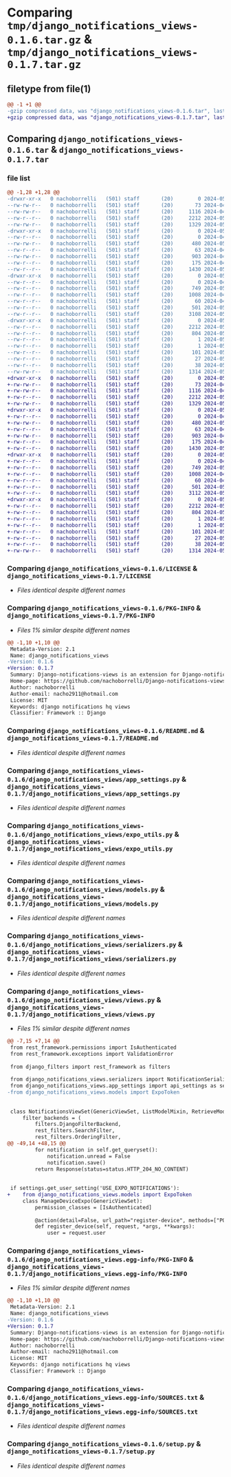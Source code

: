 # Comparing `tmp/django_notifications_views-0.1.6.tar.gz` & `tmp/django_notifications_views-0.1.7.tar.gz`

## filetype from file(1)

```diff
@@ -1 +1 @@
-gzip compressed data, was "django_notifications_views-0.1.6.tar", last modified: Thu May  9 17:01:07 2024, max compression
+gzip compressed data, was "django_notifications_views-0.1.7.tar", last modified: Thu May  9 17:07:14 2024, max compression
```

## Comparing `django_notifications_views-0.1.6.tar` & `django_notifications_views-0.1.7.tar`

### file list

```diff
@@ -1,28 +1,28 @@
-drwxr-xr-x   0 nachoborrelli   (501) staff       (20)        0 2024-05-09 17:01:07.777105 django_notifications_views-0.1.6/
--rw-rw-r--   0 nachoborrelli   (501) staff       (20)       73 2024-04-25 19:24:06.000000 django_notifications_views-0.1.6/AUTHORS
--rw-rw-r--   0 nachoborrelli   (501) staff       (20)     1116 2024-04-25 19:12:10.000000 django_notifications_views-0.1.6/LICENSE
--rw-r--r--   0 nachoborrelli   (501) staff       (20)     2212 2024-05-09 17:01:07.776730 django_notifications_views-0.1.6/PKG-INFO
--rw-rw-r--   0 nachoborrelli   (501) staff       (20)     1329 2024-05-09 15:39:24.000000 django_notifications_views-0.1.6/README.md
-drwxr-xr-x   0 nachoborrelli   (501) staff       (20)        0 2024-05-09 17:01:07.771520 django_notifications_views-0.1.6/django_notifications_views/
--rw-r--r--   0 nachoborrelli   (501) staff       (20)        0 2024-04-25 19:11:13.000000 django_notifications_views-0.1.6/django_notifications_views/__init__.py
--rw-rw-r--   0 nachoborrelli   (501) staff       (20)      480 2024-05-09 17:01:05.000000 django_notifications_views-0.1.6/django_notifications_views/__version__.py
--rw-r--r--   0 nachoborrelli   (501) staff       (20)       63 2024-04-25 19:11:13.000000 django_notifications_views-0.1.6/django_notifications_views/admin.py
--rw-rw-r--   0 nachoborrelli   (501) staff       (20)      903 2024-04-25 19:19:22.000000 django_notifications_views-0.1.6/django_notifications_views/app_settings.py
--rw-r--r--   0 nachoborrelli   (501) staff       (20)      175 2024-04-25 19:45:35.000000 django_notifications_views-0.1.6/django_notifications_views/apps.py
--rw-r--r--   0 nachoborrelli   (501) staff       (20)     1430 2024-05-09 15:48:08.000000 django_notifications_views-0.1.6/django_notifications_views/expo_utils.py
-drwxr-xr-x   0 nachoborrelli   (501) staff       (20)        0 2024-05-09 17:01:07.776037 django_notifications_views-0.1.6/django_notifications_views/migrations/
--rw-r--r--   0 nachoborrelli   (501) staff       (20)        0 2024-04-25 19:11:13.000000 django_notifications_views-0.1.6/django_notifications_views/migrations/__init__.py
--rw-r--r--   0 nachoborrelli   (501) staff       (20)      749 2024-05-09 15:48:14.000000 django_notifications_views-0.1.6/django_notifications_views/models.py
--rw-r--r--   0 nachoborrelli   (501) staff       (20)     1008 2024-04-25 19:11:13.000000 django_notifications_views-0.1.6/django_notifications_views/serializers.py
--rw-r--r--   0 nachoborrelli   (501) staff       (20)       60 2024-04-25 19:11:13.000000 django_notifications_views-0.1.6/django_notifications_views/tests.py
--rw-r--r--   0 nachoborrelli   (501) staff       (20)      501 2024-05-09 16:40:14.000000 django_notifications_views-0.1.6/django_notifications_views/urls.py
--rw-r--r--   0 nachoborrelli   (501) staff       (20)     3108 2024-05-09 17:00:58.000000 django_notifications_views-0.1.6/django_notifications_views/views.py
-drwxr-xr-x   0 nachoborrelli   (501) staff       (20)        0 2024-05-09 17:01:07.776250 django_notifications_views-0.1.6/django_notifications_views.egg-info/
--rw-r--r--   0 nachoborrelli   (501) staff       (20)     2212 2024-05-09 17:01:07.000000 django_notifications_views-0.1.6/django_notifications_views.egg-info/PKG-INFO
--rw-r--r--   0 nachoborrelli   (501) staff       (20)      804 2024-05-09 17:01:07.000000 django_notifications_views-0.1.6/django_notifications_views.egg-info/SOURCES.txt
--rw-r--r--   0 nachoborrelli   (501) staff       (20)        1 2024-05-09 17:01:07.000000 django_notifications_views-0.1.6/django_notifications_views.egg-info/dependency_links.txt
--rw-r--r--   0 nachoborrelli   (501) staff       (20)        1 2024-05-08 18:36:11.000000 django_notifications_views-0.1.6/django_notifications_views.egg-info/not-zip-safe
--rw-r--r--   0 nachoborrelli   (501) staff       (20)      101 2024-05-09 17:01:07.000000 django_notifications_views-0.1.6/django_notifications_views.egg-info/requires.txt
--rw-r--r--   0 nachoborrelli   (501) staff       (20)       27 2024-05-09 17:01:07.000000 django_notifications_views-0.1.6/django_notifications_views.egg-info/top_level.txt
--rw-r--r--   0 nachoborrelli   (501) staff       (20)       38 2024-05-09 17:01:07.777176 django_notifications_views-0.1.6/setup.cfg
--rw-rw-r--   0 nachoborrelli   (501) staff       (20)     1314 2024-05-08 18:36:08.000000 django_notifications_views-0.1.6/setup.py
+drwxr-xr-x   0 nachoborrelli   (501) staff       (20)        0 2024-05-09 17:07:14.912439 django_notifications_views-0.1.7/
+-rw-rw-r--   0 nachoborrelli   (501) staff       (20)       73 2024-04-25 19:24:06.000000 django_notifications_views-0.1.7/AUTHORS
+-rw-rw-r--   0 nachoborrelli   (501) staff       (20)     1116 2024-04-25 19:12:10.000000 django_notifications_views-0.1.7/LICENSE
+-rw-r--r--   0 nachoborrelli   (501) staff       (20)     2212 2024-05-09 17:07:14.911887 django_notifications_views-0.1.7/PKG-INFO
+-rw-rw-r--   0 nachoborrelli   (501) staff       (20)     1329 2024-05-09 15:39:24.000000 django_notifications_views-0.1.7/README.md
+drwxr-xr-x   0 nachoborrelli   (501) staff       (20)        0 2024-05-09 17:07:14.909630 django_notifications_views-0.1.7/django_notifications_views/
+-rw-r--r--   0 nachoborrelli   (501) staff       (20)        0 2024-04-25 19:11:13.000000 django_notifications_views-0.1.7/django_notifications_views/__init__.py
+-rw-rw-r--   0 nachoborrelli   (501) staff       (20)      480 2024-05-09 17:07:10.000000 django_notifications_views-0.1.7/django_notifications_views/__version__.py
+-rw-r--r--   0 nachoborrelli   (501) staff       (20)       63 2024-04-25 19:11:13.000000 django_notifications_views-0.1.7/django_notifications_views/admin.py
+-rw-rw-r--   0 nachoborrelli   (501) staff       (20)      903 2024-04-25 19:19:22.000000 django_notifications_views-0.1.7/django_notifications_views/app_settings.py
+-rw-r--r--   0 nachoborrelli   (501) staff       (20)      175 2024-04-25 19:45:35.000000 django_notifications_views-0.1.7/django_notifications_views/apps.py
+-rw-r--r--   0 nachoborrelli   (501) staff       (20)     1430 2024-05-09 15:48:08.000000 django_notifications_views-0.1.7/django_notifications_views/expo_utils.py
+drwxr-xr-x   0 nachoborrelli   (501) staff       (20)        0 2024-05-09 17:07:14.911177 django_notifications_views-0.1.7/django_notifications_views/migrations/
+-rw-r--r--   0 nachoborrelli   (501) staff       (20)        0 2024-04-25 19:11:13.000000 django_notifications_views-0.1.7/django_notifications_views/migrations/__init__.py
+-rw-r--r--   0 nachoborrelli   (501) staff       (20)      749 2024-05-09 15:48:14.000000 django_notifications_views-0.1.7/django_notifications_views/models.py
+-rw-r--r--   0 nachoborrelli   (501) staff       (20)     1008 2024-04-25 19:11:13.000000 django_notifications_views-0.1.7/django_notifications_views/serializers.py
+-rw-r--r--   0 nachoborrelli   (501) staff       (20)       60 2024-04-25 19:11:13.000000 django_notifications_views-0.1.7/django_notifications_views/tests.py
+-rw-r--r--   0 nachoborrelli   (501) staff       (20)      501 2024-05-09 16:40:14.000000 django_notifications_views-0.1.7/django_notifications_views/urls.py
+-rw-r--r--   0 nachoborrelli   (501) staff       (20)     3112 2024-05-09 17:06:58.000000 django_notifications_views-0.1.7/django_notifications_views/views.py
+drwxr-xr-x   0 nachoborrelli   (501) staff       (20)        0 2024-05-09 17:07:14.911403 django_notifications_views-0.1.7/django_notifications_views.egg-info/
+-rw-r--r--   0 nachoborrelli   (501) staff       (20)     2212 2024-05-09 17:07:14.000000 django_notifications_views-0.1.7/django_notifications_views.egg-info/PKG-INFO
+-rw-r--r--   0 nachoborrelli   (501) staff       (20)      804 2024-05-09 17:07:14.000000 django_notifications_views-0.1.7/django_notifications_views.egg-info/SOURCES.txt
+-rw-r--r--   0 nachoborrelli   (501) staff       (20)        1 2024-05-09 17:07:14.000000 django_notifications_views-0.1.7/django_notifications_views.egg-info/dependency_links.txt
+-rw-r--r--   0 nachoborrelli   (501) staff       (20)        1 2024-05-08 18:36:11.000000 django_notifications_views-0.1.7/django_notifications_views.egg-info/not-zip-safe
+-rw-r--r--   0 nachoborrelli   (501) staff       (20)      101 2024-05-09 17:07:14.000000 django_notifications_views-0.1.7/django_notifications_views.egg-info/requires.txt
+-rw-r--r--   0 nachoborrelli   (501) staff       (20)       27 2024-05-09 17:07:14.000000 django_notifications_views-0.1.7/django_notifications_views.egg-info/top_level.txt
+-rw-r--r--   0 nachoborrelli   (501) staff       (20)       38 2024-05-09 17:07:14.912537 django_notifications_views-0.1.7/setup.cfg
+-rw-rw-r--   0 nachoborrelli   (501) staff       (20)     1314 2024-05-08 18:36:08.000000 django_notifications_views-0.1.7/setup.py
```

### Comparing `django_notifications_views-0.1.6/LICENSE` & `django_notifications_views-0.1.7/LICENSE`

 * *Files identical despite different names*

### Comparing `django_notifications_views-0.1.6/PKG-INFO` & `django_notifications_views-0.1.7/PKG-INFO`

 * *Files 1% similar despite different names*

```diff
@@ -1,10 +1,10 @@
 Metadata-Version: 2.1
 Name: django_notifications_views
-Version: 0.1.6
+Version: 0.1.7
 Summary: Django-notifications-views is an extension for Django-notifications-hq that provides a viewset for the notifications.
 Home-page: https://github.com/nachoborrelli/Django-notifications-views
 Author: nachoborrelli
 Author-email: nacho2911@hotmail.com
 License: MIT
 Keywords: django notifications hq views
 Classifier: Framework :: Django
```

### Comparing `django_notifications_views-0.1.6/README.md` & `django_notifications_views-0.1.7/README.md`

 * *Files identical despite different names*

### Comparing `django_notifications_views-0.1.6/django_notifications_views/app_settings.py` & `django_notifications_views-0.1.7/django_notifications_views/app_settings.py`

 * *Files identical despite different names*

### Comparing `django_notifications_views-0.1.6/django_notifications_views/expo_utils.py` & `django_notifications_views-0.1.7/django_notifications_views/expo_utils.py`

 * *Files identical despite different names*

### Comparing `django_notifications_views-0.1.6/django_notifications_views/models.py` & `django_notifications_views-0.1.7/django_notifications_views/models.py`

 * *Files identical despite different names*

### Comparing `django_notifications_views-0.1.6/django_notifications_views/serializers.py` & `django_notifications_views-0.1.7/django_notifications_views/serializers.py`

 * *Files identical despite different names*

### Comparing `django_notifications_views-0.1.6/django_notifications_views/views.py` & `django_notifications_views-0.1.7/django_notifications_views/views.py`

 * *Files 1% similar despite different names*

```diff
@@ -7,15 +7,14 @@
 from rest_framework.permissions import IsAuthenticated
 from rest_framework.exceptions import ValidationError
 
 from django_filters import rest_framework as filters
 
 from django_notifications_views.serializers import NotificationSerializer
 from django_notifications_views.app_settings import api_settings as settings
-from django_notifications_views.models import ExpoToken
 
 
 class NotificationsViewSet(GenericViewSet, ListModelMixin, RetrieveModelMixin):
     filter_backends = (
         filters.DjangoFilterBackend,
         rest_filters.SearchFilter,
         rest_filters.OrderingFilter,
@@ -49,14 +48,15 @@
         for notification in self.get_queryset():
             notification.unread = False
             notification.save()
         return Response(status=status.HTTP_204_NO_CONTENT)
     
 
 if settings.get_user_setting('USE_EXPO_NOTIFICATIONS'):
+    from django_notifications_views.models import ExpoToken
     class ManageDeviceExpo(GenericViewSet):
         permission_classes = [IsAuthenticated]
 
         @action(detail=False, url_path="register-device", methods=["POST"])
         def register_device(self, request, *args, **kwargs):
             user = request.user
```

### Comparing `django_notifications_views-0.1.6/django_notifications_views.egg-info/PKG-INFO` & `django_notifications_views-0.1.7/django_notifications_views.egg-info/PKG-INFO`

 * *Files 1% similar despite different names*

```diff
@@ -1,10 +1,10 @@
 Metadata-Version: 2.1
 Name: django_notifications_views
-Version: 0.1.6
+Version: 0.1.7
 Summary: Django-notifications-views is an extension for Django-notifications-hq that provides a viewset for the notifications.
 Home-page: https://github.com/nachoborrelli/Django-notifications-views
 Author: nachoborrelli
 Author-email: nacho2911@hotmail.com
 License: MIT
 Keywords: django notifications hq views
 Classifier: Framework :: Django
```

### Comparing `django_notifications_views-0.1.6/django_notifications_views.egg-info/SOURCES.txt` & `django_notifications_views-0.1.7/django_notifications_views.egg-info/SOURCES.txt`

 * *Files identical despite different names*

### Comparing `django_notifications_views-0.1.6/setup.py` & `django_notifications_views-0.1.7/setup.py`

 * *Files identical despite different names*

